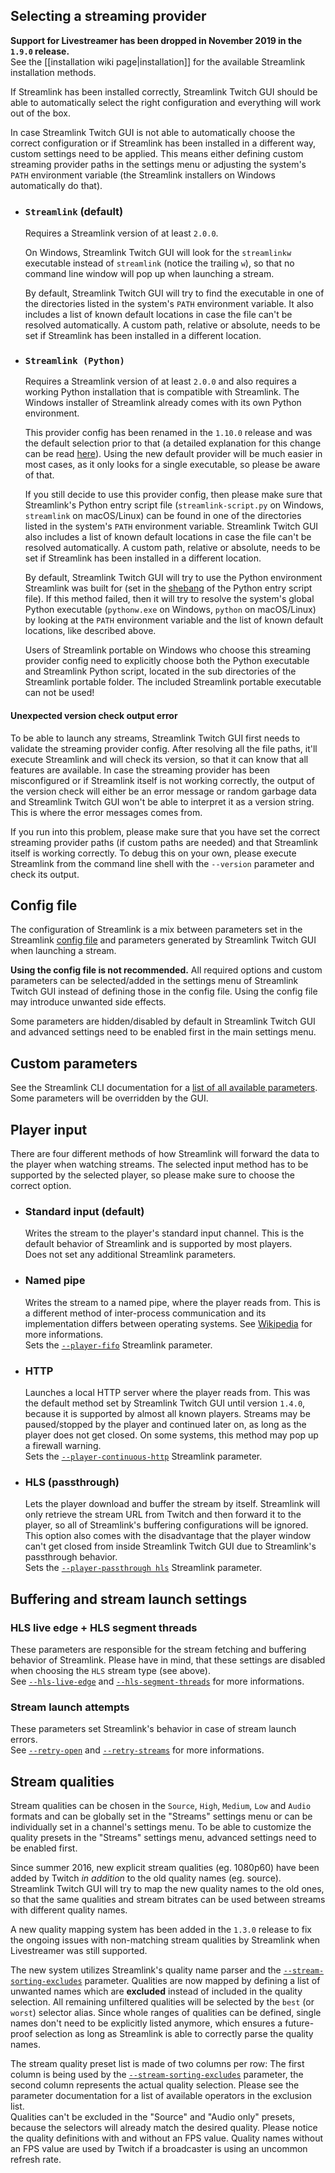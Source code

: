 ## Selecting a streaming provider

**Support for Livestreamer has been dropped in November 2019 in the `1.9.0` release.**  
See the [[installation wiki page|installation]] for the available Streamlink installation methods.

If Streamlink has been installed correctly, Streamlink Twitch GUI should be able to automatically select the right configuration and everything will work out of the box.

In case Streamlink Twitch GUI is not able to automatically choose the correct configuration or if Streamlink has been installed in a different way, custom settings need to be applied. This means either defining custom streaming provider paths in the settings menu or adjusting the system's `PATH` environment variable (the Streamlink installers on Windows automatically do that).


- ### `Streamlink` (default)

  Requires a Streamlink version of at least `2.0.0`.
  
  On Windows, Streamlink Twitch GUI will look for the `streamlinkw` executable instead of `streamlink` (notice the trailing `w`), so that no command line window will pop up when launching a stream.
  
  By default, Streamlink Twitch GUI will try to find the executable in one of the directories listed in the system's `PATH` environment variable. It also includes a list of known default locations in case the file can't be resolved automatically. A custom path, relative or absolute, needs to be set if Streamlink has been installed in a different location.

- ### `Streamlink (Python)`

  Requires a Streamlink version of at least `2.0.0` and also requires a working Python installation that is compatible with Streamlink. The Windows installer of Streamlink already comes with its own Python environment.
  
  This provider config has been renamed in the `1.10.0` release and was the default selection prior to that (a detailed explanation for this change can be read [here](https://github.com/streamlink/streamlink-twitch-gui/issues/718#issuecomment-629661726)). Using the new default provider will be much easier in most cases, as it only looks for a single executable, so please be aware of that.
  
  If you still decide to use this provider config, then please make sure that Streamlink's Python entry script file (`streamlink-script.py` on Windows, `streamlink` on macOS/Linux) can be found in one of the directories listed in the system's `PATH` environment variable. Streamlink Twitch GUI also includes a list of known default locations in case the file can't be resolved automatically. A custom path, relative or absolute, needs to be set if Streamlink has been installed in a different location.
  
  By default, Streamlink Twitch GUI will try to use the Python environment Streamlink was built for (set in the [shebang][shebang] of the Python entry script file). If this method failed, then it will try to resolve the system's global Python executable (`pythonw.exe` on Windows, `python` on macOS/Linux) by looking at the `PATH` environment variable and the list of known default locations, like described above.
  
  Users of Streamlink portable on Windows who choose this streaming provider config need to explicitly choose both the Python executable and Streamlink Python script, located in the sub directories of the Streamlink portable folder. The included Streamlink portable executable can not be used!


#### Unexpected version check output error

To be able to launch any streams, Streamlink Twitch GUI first needs to validate the streaming provider config. After resolving all the file paths, it'll execute Streamlink and will check its version, so that it can know that all features are available. In case the streaming provider has been misconfigured or if Streamlink itself is not working correctly, the output of the version check will either be an error message or random garbage data and Streamlink Twitch GUI won't be able to interpret it as a version string. This is where the error messages comes from.

If you run into this problem, please make sure that you have set the correct streaming provider paths (if custom paths are needed) and that Streamlink itself is working correctly. To debug this on your own, please execute Streamlink from the command line shell with the `--version` parameter and check its output.


## Config file

The configuration of Streamlink is a mix between parameters set in the Streamlink [config file][config-file] and parameters generated by Streamlink Twitch GUI when launching a stream.

**Using the config file is not recommended.** All required options and custom parameters can be selected/added in the settings menu of Streamlink Twitch GUI instead of defining those in the config file. Using the config file may introduce unwanted side effects.

Some parameters are hidden/disabled by default in Streamlink Twitch GUI and advanced settings need to be enabled first in the main settings menu.


## Custom parameters

See the Streamlink CLI documentation for a [list of all available parameters][streamlink-docs]. Some parameters will be overridden by the GUI.


## Player input

There are four different methods of how Streamlink will forward the data to the player when watching streams. The selected input method has to be supported by the selected player, so please make sure to choose the correct option.

- ### Standard input (default)  
  Writes the stream to the player's standard input channel. This is the default behavior of Streamlink and is supported by most players.  
  Does not set any additional Streamlink parameters.
- ### Named pipe  
  Writes the stream to a named pipe, where the player reads from. This is a different method of inter-process communication and its implementation differs between operating systems. See [Wikipedia][wikipedia-named-pipe] for more informations.  
  Sets the [`--player-fifo`][player-fifo] Streamlink parameter.
- ### HTTP  
  Launches a local HTTP server where the player reads from. This was the default method set by Streamlink Twitch GUI until version `1.4.0`, because it is supported by almost all known players. Streams may be paused/stopped by the player and continued later on, as long as the player does not get closed. On some systems, this method may pop up a firewall warning.  
  Sets the [`--player-continuous-http`][player-continuous-http] Streamlink parameter.
- ### HLS (passthrough)  
  Lets the player download and buffer the stream by itself. Streamlink will only retrieve the stream URL from Twitch and then forward it to the player, so all of Streamlink's buffering configurations will be ignored. This option also comes with the disadvantage that the player window can't get closed from inside Streamlink Twitch GUI due to Streamlink's passthrough behavior.  
  Sets the [`--player-passthrough hls`][player-passthrough] Streamlink parameter.


## Buffering and stream launch settings

### HLS live edge + HLS segment threads

These parameters are responsible for the stream fetching and buffering behavior of Streamlink. Please have in mind, that these settings are disabled when choosing the `HLS` stream type (see above).  
See [`--hls-live-edge`][hls-live-edge] and [`--hls-segment-threads`][hls-segment-threads] for more informations.

### Stream launch attempts

These parameters set Streamlink's behavior in case of stream launch errors.  
See [`--retry-open`][retry-open] and [`--retry-streams`][retry-streams] for more informations.


## Stream qualities

Stream qualities can be chosen in the `Source`, `High`, `Medium`, `Low` and `Audio` formats and can be globally set in the "Streams" settings menu or can be individually set in a channel's settings menu. To be able to customize the quality presets in the "Streams" settings menu, advanced settings need to be enabled first.  

Since summer 2016, new explicit stream qualities (eg. 1080p60) have been added by Twitch *in addition* to the old quality names (eg. source). Streamlink Twitch GUI will try to map the new quality names to the old ones, so that the same qualities and stream bitrates can be used between streams with different quality names.

A new quality mapping system has been added in the `1.3.0` release to fix the ongoing issues with non-matching stream qualities by Streamlink when Livestreamer was still supported.

The new system utilizes Streamlink's quality name parser and the [`--stream-sorting-excludes`][stream-sorting-excludes] parameter. Qualities are now mapped by defining a list of unwanted names which are **excluded** instead of included in the quality selection. All remaining unfiltered qualities will be selected by the `best` (or `worst`) selector alias. Since whole ranges of qualities can be defined, single names don't need to be explicitly listed anymore, which ensures a future-proof selection as long as Streamlink is able to correctly parse the quality names.

The stream quality preset list is made of two columns per row: The first column is being used by the [`--stream-sorting-excludes`][stream-sorting-excludes] parameter, the second column represents the actual quality selection. Please see the parameter documentation for a list of available operators in the exclusion list.  
Qualities can't be excluded in the "Source" and "Audio only" presets, because the selectors will already match the desired quality. Please notice the quality definitions with and without an FPS value. Quality names without an FPS value are used by Twitch if a broadcaster is using an uncommon refresh rate.


[shebang]: https://en.wikipedia.org/wiki/Shebang_(Unix) "Shebang or hashbang - Wikipedia"
[config-file]: https://streamlink.github.io/cli.html#configuration-file "Streamlink config file"
[streamlink-docs]: https://streamlink.github.io/cli.html#command-line-usage "List of all Streamlink parameters"
[wikipedia-named-pipe]: https://en.wikipedia.org/wiki/Named_pipe "Wikipedia: Named pipe"
[player-fifo]: https://streamlink.github.io/cli.html#cmdoption-n "--player-fifo parameter"
[player-continuous-http]: https://streamlink.github.io/cli.html#cmdoption-player-continuous-http "--player-continuous-http parameter"
[player-passthrough]: https://streamlink.github.io/cli.html#cmdoption-player-passthrough "--player-passthrough parameter"
[hls-live-edge]: https://streamlink.github.io/cli.html#cmdoption-hls-live-edge "--hls-live-edge parameter"
[hls-segment-threads]: https://streamlink.github.io/cli.html#cmdoption-hls-segment-threads "--hls-segment-threads parameter"
[retry-open]: https://streamlink.github.io/cli.html#cmdoption-retry-open "--retry-open parameter"
[retry-streams]: https://streamlink.github.io/cli.html#cmdoption-retry-streams "--retry-streams parameter"
[stream-sorting-excludes]: https://streamlink.github.io/cli.html#cmdoption-stream-sorting-excludes "--stream-sorting-excludes parameter"
